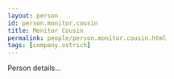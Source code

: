```yaml
---
layout: person
id: person.monitor.cousin
title: Monitor Cousin
permalink: people/person.monitor.cousin.html
tags: [company.ostrich]
---
```


Person details...